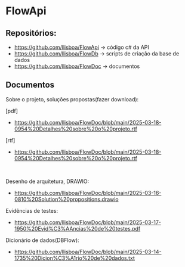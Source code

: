 # FlowApi

## Repositórios:
* https://github.com/llisboa/FlowApi -> código c# da API
* https://github.com/llisboa/FlowDb -> scripts de criação da base de dados
* https://github.com/llisboa/FlowDoc -> documentos

## Documentos
Sobre o projeto, soluções propostas(fazer download):

[pdf]
* https://github.com/llisboa/FlowDoc/blob/main/2025-03-18-0954%20Detalhes%20sobre%20o%20projeto.rtf

[rtf]
* https://github.com/llisboa/FlowDoc/blob/main/2025-03-18-0954%20Detalhes%20sobre%20o%20projeto.rtf

<br>

Desenho de arquitetura, DRAWIO:
* https://github.com/llisboa/FlowDoc/blob/main/2025-03-16-0810%20Solution%20propositions.drawio

Evidências de testes:
* https://github.com/llisboa/FlowDoc/blob/main/2025-03-17-1950%20Evid%C3%AAncias%20de%20testes.pdf

Dicionário de dados(DBFlow):
* https://github.com/llisboa/FlowDoc/blob/main/2025-03-14-1735%20Dicion%C3%A1rio%20de%20dados.txt


